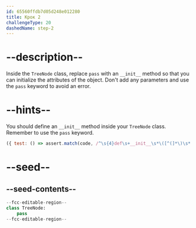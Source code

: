 ```yaml
---
id: 65560ffdb7d05d248e012280
title: Крок 2
challengeType: 20
dashedName: step-2
---
```


# --description--

Inside the `TreeNode` class, replace `pass` with an `__init__` method so that you can initialize the attributes of the object. Don't add any parameters and use the `pass` keyword to avoid an error.

# --hints--

You should define an `__init__` method inside your `TreeNode` class. Remember to use the `pass` keyword.

```js
({ test: () => assert.match(code, /^\s{4}def\s+__init__\s*\([^(]*\)\s*:/m) })
```

# --seed--

## --seed-contents--

```py
--fcc-editable-region--
class TreeNode:
    pass
--fcc-editable-region--
```
